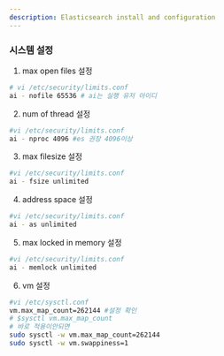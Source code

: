 ```yaml
---
description: Elasticsearch install and configuration
---
```


### 시스템 설정
1. max open files 설정
```bash
# vi /etc/security/limits.conf
ai - nofile 65536 # ai는 실행 유저 아이디
```

2. num of thread 설정
```bash
#vi /etc/security/limits.conf
ai - nproc 4096 #es 권장 4096이상
```

3. max filesize 설정
```bash
#vi /etc/security/limits.conf
ai - fsize unlimited
```

4. address space 설정
```bash
#vi /etc/security/limits.conf
ai - as unlimited
```

5. max locked in memory 설정
```bash
#vi /etc/security/limits.conf
ai - memlock unlimited
```

6. vm 설정
```bash
#vi /etc/sysctl.conf
vm.max_map_count=262144 #설정 확인
# $sysctl vm.max_map_count
# 바로 적용이안되면
sudo sysctl -w vm.max_map_count=262144
sudo sysctl -w vm.swappiness=1
```


